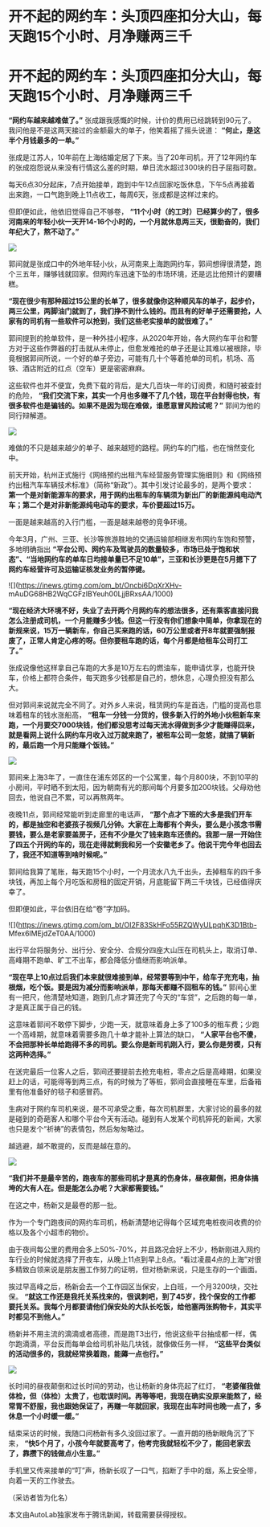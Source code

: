 # 开不起的网约车：头顶四座扣分大山，每天跑15个小时、月净赚两三千

# 开不起的网约车：头顶四座扣分大山，每天跑15个小时、月净赚两三千

**“网约车越来越难做了。”** 张成跟我感慨的时候，计价的费用已经跳转到90元了。我问他是不是这两天接过的金额最大的单子，他笑着摇了摇头说道：
**“何止，是这半个月钱最多的一单。”**

张成是江苏人，10年前在上海结婚定居了下来。当了20年司机，开了12年网约车的张成抱怨说从来没有行情这么差的时期，单日流水超过300块的日子屈指可数。

每天6点30分起床，7点开始接单，跑到中午12点回家吃饭休息，下午5点再接着出来跑，一口气跑到晚上11点收工，每周6天，张成都是这样过来的。

但即便如此，他依旧觉得自己不够卷，
**“11个小时（的工时）已经算少的了，很多河南来的年轻小伙一天开14-16个小时的，一个月就休息两三天，很勤奋的，我们年纪大了，熬不动了。”**

![](https://inews.gtimg.com/om_bt/Ov_mssz0Qrm7h3byIcNEmDORe6sB8ixehjY0uEHREmYVkAA/1000)

郭间就是张成口中的外地年轻小伙，从河南来上海跑网约车，郭间想得很清楚，跑个三五年，赚够钱就回家。但网约车迅速下坠的市场环境，还是远比他预计的要糟糕。

**“现在很少有那种超过15公里的长单了，很多就像你这种顺风车的单子，起步价，两三公里，两脚油门就到了，我们挣不到什么钱的。而且有的好单子还需要抢，人家有的司机有一些软件可以抢到，我们这些老实接单的就很难了。”**

郭间提到的抢单软件，是一种外挂小程序，从2020年开始，各大网约车平台和警方对于这些作弊器的打击就从未停止，但愈发难抢的单子还是让其难以被根除，毕竟根据郭间所说，一个好的单子旁边，可能有几十个等着抢单的司机，机场、高铁、酒店附近的红点（空车）更是密密麻麻。

这些软件也并不便宜，免费下载的背后，是大几百块一年的订阅费，和随时被查封的危险，
**“我们交流下来，其实一个月也多赚不了几个钱，现在平台封得也快，有很多软件也是骗钱的。如果不是因为现在难做，谁愿意冒风险试呢？”**
郭间为他的同行辩解道。

![](https://inews.gtimg.com/om_bt/Owk-C4uABpHzUSDzrMCr084lKCD4y3JZFU-i7OxpkDnAIAA/1000)

难做的不只是越来越少的单子、越来越短的路程。网约车的门槛，也在悄然变化中。

前天开始，杭州正式施行《网络预约出租汽车经营服务管理实施细则》和《网络预约出租汽车车辆技术标准》（简称“新政”）。其中引发讨论最多的，是两个要求：
**第一个是对新能源车的要求，用于网约出租车的车辆须为新出厂的新能源纯电动汽车；第二个是对非新能源纯电动车的要求，车价要超过15万。**

一面是越来越高的入行门槛，一面是越来越卷的竞争环境。

今年3月，广州、三亚、长沙等旅游胜地的交通运输部相继发布网约车饱和预警，多地明确指出
**“平台公司、网约车及驾驶员的数量较多，市场已处于饱和状态”、“当地网约车的单车日均接单量已不足10单”，三亚和长沙更是在5月摁下了网约车经营许可及运输证核发业务的暂停键。**

![](https://inews.gtimg.com/om_bt/Oncbi6DqXrXHv-
mAuDG68HB2WqCGFzIBYeuh00LjjBRxsAA/1000)

**“现在经济大环境不好，失业了去开两个月网约车的想法很多，还有乘客直接问我怎么注册成司机，一个月能赚多少钱。但这一行没有你们想象中简单，你拿现在的新规来说，15万一辆新车，你自己买来跑的话，60万公里或者开8年就要强制报废了，正常人肯定心疼的呀。但你要租车跑的话，每个月都是给租车公司打工了。”**

张成说像他这样拿自己车跑的大多是10万左右的燃油车，能申请优享，也能开快车，价格上都符合条件，每天跑多少钱都是自己的，想休息，心理负担没有那么大。

但对郭间来说就完全不同了。对外乡人来说，租赁网约车是首选，门槛的提高也意味着租车的钱水涨船高，
**“租车一分钱一分货的，很多新入行的外地小伙租新车来跑，一个月要交7000块钱，他们都没思考过每天流水得做到多少才能赚得回来，就是看网上说什么网约车月收入过万就来跑了，被租车公司一忽悠，就搞了辆新的，最后跑一个月只能赚个饭钱。”**

![](https://inews.gtimg.com/om_bt/OGnhdOEjFZ0Mu84NGIxrgiM67coVf5It2QEpkSkcKc96sAA/1000)

郭间来上海3年了，一直住在浦东郊区的一个公寓里，每个月800块，不到10平的小房间，平时晒不到太阳，因为朝南有光的那间每个月要多加200块钱。父母劝他回去，他说自己不累，可以再熬两年。

夜晚11点，郭间经常能听到走廊里的电话声，
**“那个点才下班的大多是我们开车的，都是抽空和老婆孩子视频几分钟。大家在上海都有个奔头，要么是小孩念书需要钱，要么是老家要盖房子，还有不少是欠了钱来跑车还债的。我那一层一开始住了四五个开网约车的，现在走得就剩我和另一个安徽老乡了。他说干完今年也回去了，我还不知道等到啥时候呢。”**

郭间给我算了笔账，每天跑15个小时，一个月流水八九千出头，去掉租车的四千多块钱，再加上每个月吃饭和房租的固定开销，月底能留下两三千块钱，已经值得庆幸了。

但即便如此，平台依旧在给“卷”字加码。

![](https://inews.gtimg.com/om_bt/OI2F83SkHFo55RZQWyULpqhK3D1Btb-
Mfex6lMEjdZeT0AA/1000)

出行平台将服务分、出行分、安全分、合规分四座大山压在司机头上，取消订单、高峰期不跑单、旷工不出车，都会降低分值继而影响派单。

**“现在早上10点过后我们本来就很难接到单，经常要等到中午，给车子充充电，抽根烟，吃个饭。要是因为减分而影响派单，那每天都赚不回租车的钱。”**
郭间心里有一把尺，他清楚地知道，跑到几点才算还完了今天的“车贷”，之后跑的每一单，才是真正属于自己的钱。

这意味着郭间不敢停下脚步，少跑一天，就意味着身上多了100多的租车费；少跑一个高峰期，就意味着需要多跑几十单才能补上算法的缺口，
**“人家平台也不傻，不会把那种长单给跑得不多的司机。要么你是新司机刚入行，要么你是劳模，只有这两种选择。”**

在送完最后一位客人之后，郭间还要提前去抢充电桩，零点之后是高峰期，如果没赶上的话，可能得等到两三点，有的时候为了等桩，郭间会直接睡在车里，后备箱里有他准备好的毯子和感冒药。

生病对于网约车司机来说，是不可承受之重，每次司机群里，大家讨论的最多的就是碰到的奇葩客人和哪个平台今天有活动。碰到有人发某个司机猝死的新闻，大家也只是发个“祈祷”的表情包，然后匆匆略过。

越逃避，越不敢提的，反而是越在意的。

![](https://inews.gtimg.com/om_bt/ODx-7GSGsHmLUQ67ps4Mzsi3KwDWrPDW2cbSZGY29XsMwAA/1000)

**“我们并不是最辛苦的，跑夜车的那些司机才是真的伤身体，昼夜颠倒，把身体搞垮的大有人在。但是能怎么办呢？大家都需要钱。”**

在这之中，杨新又是最卷的那一批。

作为一个专门跑夜间的网约车司机，杨新清楚地记得每个区域充电桩夜间收费的价格以及各个小超市的物价。

由于夜间每公里的费用会多上50%-70%，并且路况会好上不少，杨新刚进入网约车行业的时候就选择了开夜车，从晚上11点到早上8点。“看过凌晨4点的上海”对很多精致白领来说是朋友圈工作努力的证明，但对杨新来说，只是生存的一个画面。

挨过早高峰之后，杨新会去一个工作园区当保安，上白班，一个月3200块，交社保。
**“就这工作还是我托关系找来的，很讽刺吧，到了45岁，找个保安的工作都要托关系。我每个月都要请他们保安处的大队长吃饭，给他塞两张购物卡，其实平时都见不到他人。”**

杨新并不用主流的滴滴或者高德，而是跑T3出行，他说这些平台抽成都一样，偶尔跑滴滴，平台反而每单会给司机补贴几块钱，就像做任务一样，
**“这些平台类似的活动很多的，我就经常换着跑，能薅一点也行。”**

![](https://inews.gtimg.com/om_bt/OIAqXH9LoFYRK_zpgbFmq6VsPh2h7ttzRi52ILDLW32boAA/1000)

长时间的昼夜颠倒和过长时间的劳动，也让杨新的身体亮起了红灯，
**“老婆催我做体检，但（体检）太贵了，也耽误时间。再等等吧，我现在确实没原来能熬了，经常胃不舒服，我也跟她保证了，再赚一年就回家，我现在出车时间也晚一点了，多休息一个小时缓一缓。”**

结束采访的时候，我随口问杨新有多久没回过家了。一直开朗的杨新眼角沉了下来，
**“快5个月了，小孩今年就要高考了，他考完我就轻松不少了，能回老家去了，靠攒下的钱做点小生意。”**

手机里又传来接单的“叮”声，杨新长叹了一口气，掐断了手中的烟，系上安全带，向着一天的工作驶去。

（采访者皆为化名）

本文由AutoLab独家发布于腾讯新闻，转载需要获得授权。

